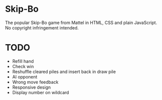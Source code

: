 # Skip-Bo
The popular Skip-Bo game from Mattel in HTML, CSS and plain JavaScript. No copyright infringement intended.

# TODO
- Refill hand
- Check win
- Reshuffle cleared piles and insert back in draw pile
- AI opponent
- Wrong move feedback
- Responsive design
- Display number on wildcard